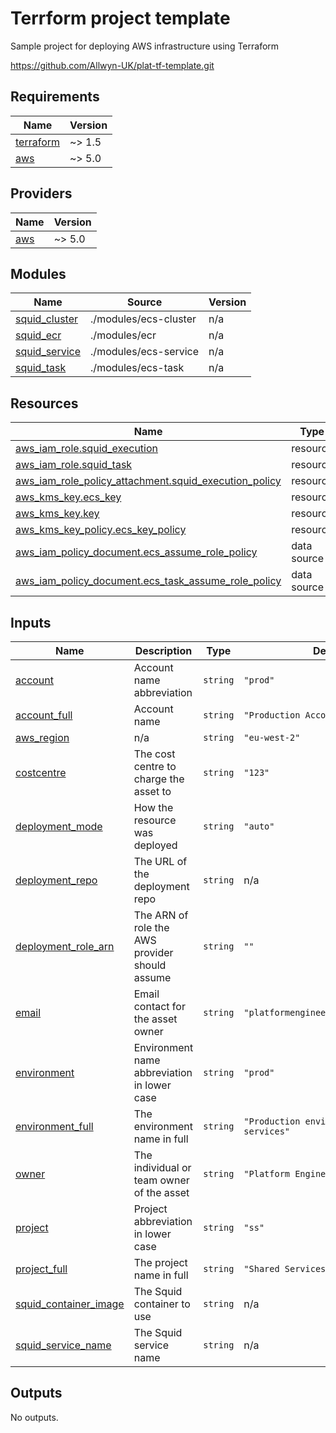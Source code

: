 # Terrform project template

Sample project for deploying AWS infrastructure using Terraform

https://github.com/Allwyn-UK/plat-tf-template.git

<!-- BEGINNING OF PRE-COMMIT-TERRAFORM DOCS HOOK -->
## Requirements

| Name | Version |
|------|---------|
| <a name="requirement_terraform"></a> [terraform](#requirement\_terraform) | ~> 1.5 |
| <a name="requirement_aws"></a> [aws](#requirement\_aws) | ~> 5.0 |

## Providers

| Name | Version |
|------|---------|
| <a name="provider_aws"></a> [aws](#provider\_aws) | ~> 5.0 |

## Modules

| Name | Source | Version |
|------|--------|---------|
| <a name="module_squid_cluster"></a> [squid\_cluster](#module\_squid\_cluster) | ./modules/ecs-cluster | n/a |
| <a name="module_squid_ecr"></a> [squid\_ecr](#module\_squid\_ecr) | ./modules/ecr | n/a |
| <a name="module_squid_service"></a> [squid\_service](#module\_squid\_service) | ./modules/ecs-service | n/a |
| <a name="module_squid_task"></a> [squid\_task](#module\_squid\_task) | ./modules/ecs-task | n/a |

## Resources

| Name | Type |
|------|------|
| [aws_iam_role.squid_execution](https://registry.terraform.io/providers/hashicorp/aws/latest/docs/resources/iam_role) | resource |
| [aws_iam_role.squid_task](https://registry.terraform.io/providers/hashicorp/aws/latest/docs/resources/iam_role) | resource |
| [aws_iam_role_policy_attachment.squid_execution_policy](https://registry.terraform.io/providers/hashicorp/aws/latest/docs/resources/iam_role_policy_attachment) | resource |
| [aws_kms_key.ecs_key](https://registry.terraform.io/providers/hashicorp/aws/latest/docs/resources/kms_key) | resource |
| [aws_kms_key.key](https://registry.terraform.io/providers/hashicorp/aws/latest/docs/resources/kms_key) | resource |
| [aws_kms_key_policy.ecs_key_policy](https://registry.terraform.io/providers/hashicorp/aws/latest/docs/resources/kms_key_policy) | resource |
| [aws_iam_policy_document.ecs_assume_role_policy](https://registry.terraform.io/providers/hashicorp/aws/latest/docs/data-sources/iam_policy_document) | data source |
| [aws_iam_policy_document.ecs_task_assume_role_policy](https://registry.terraform.io/providers/hashicorp/aws/latest/docs/data-sources/iam_policy_document) | data source |

## Inputs

| Name | Description | Type | Default | Required |
|------|-------------|------|---------|:--------:|
| <a name="input_account"></a> [account](#input\_account) | Account name abbreviation | `string` | `"prod"` | no |
| <a name="input_account_full"></a> [account\_full](#input\_account\_full) | Account name | `string` | `"Production Account"` | no |
| <a name="input_aws_region"></a> [aws\_region](#input\_aws\_region) | n/a | `string` | `"eu-west-2"` | no |
| <a name="input_costcentre"></a> [costcentre](#input\_costcentre) | The cost centre to charge the asset to | `string` | `"123"` | no |
| <a name="input_deployment_mode"></a> [deployment\_mode](#input\_deployment\_mode) | How the resource was deployed | `string` | `"auto"` | no |
| <a name="input_deployment_repo"></a> [deployment\_repo](#input\_deployment\_repo) | The URL of the deployment repo | `string` | n/a | yes |
| <a name="input_deployment_role_arn"></a> [deployment\_role\_arn](#input\_deployment\_role\_arn) | The ARN of role the AWS provider should assume | `string` | `""` | no |
| <a name="input_email"></a> [email](#input\_email) | Email contact for the asset owner | `string` | `"platformengineering@allwyn.co.uk"` | no |
| <a name="input_environment"></a> [environment](#input\_environment) | Environment name abbreviation in lower case | `string` | `"prod"` | no |
| <a name="input_environment_full"></a> [environment\_full](#input\_environment\_full) | The environment name in full | `string` | `"Production environment for shared services"` | no |
| <a name="input_owner"></a> [owner](#input\_owner) | The individual or team owner of the asset | `string` | `"Platform Engineering"` | no |
| <a name="input_project"></a> [project](#input\_project) | Project abbreviation in lower case | `string` | `"ss"` | no |
| <a name="input_project_full"></a> [project\_full](#input\_project\_full) | The project name in full | `string` | `"Shared Services"` | no |
| <a name="input_squid_container_image"></a> [squid\_container\_image](#input\_squid\_container\_image) | The Squid container to use | `string` | n/a | yes |
| <a name="input_squid_service_name"></a> [squid\_service\_name](#input\_squid\_service\_name) | The Squid service name | `string` | n/a | yes |

## Outputs

No outputs.
<!-- END OF PRE-COMMIT-TERRAFORM DOCS HOOK -->
